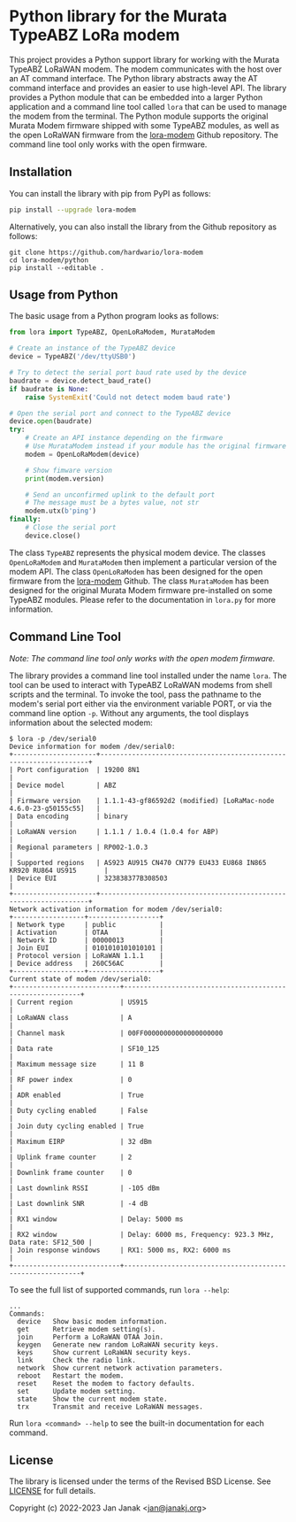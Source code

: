 # Python library for the Murata TypeABZ LoRa modem

This project provides a Python support library for working with the Murata TypeABZ LoRaWAN modem. The modem communicates with the host over an AT command interface. The Python library abstracts away the AT command interface and provides an easier to use high-level API. The library provides a Python module that can be embedded into a larger Python application and a command line tool called `lora` that can be used to manage the modem from the terminal. The Python module supports the original Murata Modem firmware shipped with some TypeABZ modules, as well as the open LoRaWAN firmware from the [lora-modem](https://github.com/hardwario/lora-modem) Github repository. The command line tool only works with the open firmware.

## Installation
You can install the library with pip from PyPI as follows:
```sh
pip install --upgrade lora-modem
```
Alternatively, you can also install the library from the Github repository as follows:
```
git clone https://github.com/hardwario/lora-modem
cd lora-modem/python
pip install --editable .
```

## Usage from Python
The basic usage from a Python program looks as follows:
```python
from lora import TypeABZ, OpenLoRaModem, MurataModem

# Create an instance of the TypeABZ device
device = TypeABZ('/dev/ttyUSB0')

# Try to detect the serial port baud rate used by the device
baudrate = device.detect_baud_rate()
if baudrate is None:
    raise SystemExit('Could not detect modem baud rate')

# Open the serial port and connect to the TypeABZ device
device.open(baudrate)
try:
    # Create an API instance depending on the firmware
    # Use MurataModem instead if your module has the original firmware
    modem = OpenLoRaModem(device)

    # Show fimware version
    print(modem.version)

    # Send an unconfirmed uplink to the default port
    # The message must be a bytes value, not str
    modem.utx(b'ping')
finally:
    # Close the serial port
    device.close()
```
The class `TypeABZ` represents the physical modem device. The classes `OpenLoRaModem` and `MurataModem` then implement a particular version of the modem API. The class `OpenLoRaModem` has been designed for the open firmware from the [lora-modem](https://github.com/hardwario/lora-modem) Github. The class `MurataModem` has been designed for the original Murata Modem firmware pre-installed on some TypeABZ modules. Please refer to the documentation in `lora.py` for more information.

## Command Line Tool

*Note: The command line tool only works with the open modem firmware.*

The library provides a command line tool installed under the name `lora`. The tool can be used to interact with TypeABZ LoRaWAN modems from shell scripts and the terminal. To invoke the tool, pass the pathname to the modem's serial port either via the environment variable PORT, or via the command line option `-p`. Without any arguments, the tool displays information about the selected modem:
```
$ lora -p /dev/serial0
Device information for modem /dev/serial0:
+---------------------+-------------------------------------------------------------------+
| Port configuration  | 19200 8N1                                                         |
| Device model        | ABZ                                                               |
| Firmware version    | 1.1.1-43-gf86592d2 (modified) [LoRaMac-node 4.6.0-23-g50155c55]   |
| Data encoding       | binary                                                            |
| LoRaWAN version     | 1.1.1 / 1.0.4 (1.0.4 for ABP)                                     |
| Regional parameters | RP002-1.0.3                                                       |
| Supported regions   | AS923 AU915 CN470 CN779 EU433 EU868 IN865 KR920 RU864 US915       |
| Device EUI          | 323838377B308503                                                  |
+---------------------+-------------------------------------------------------------------+
Network activation information for modem /dev/serial0:
+------------------+------------------+
| Network type     | public           |
| Activation       | OTAA             |
| Network ID       | 00000013         |
| Join EUI         | 0101010101010101 |
| Protocol version | LoRaWAN 1.1.1    |
| Device address   | 260C56AC         |
+------------------+------------------+
Current state of modem /dev/serial0:
+---------------------------+-----------------------------------------------------------+
| Current region            | US915                                                     |
| LoRaWAN class             | A                                                         |
| Channel mask              | 00FF00000000000000000000                                  |
| Data rate                 | SF10_125                                                  |
| Maximum message size      | 11 B                                                      |
| RF power index            | 0                                                         |
| ADR enabled               | True                                                      |
| Duty cycling enabled      | False                                                     |
| Join duty cycling enabled | True                                                      |
| Maximum EIRP              | 32 dBm                                                    |
| Uplink frame counter      | 2                                                         |
| Downlink frame counter    | 0                                                         |
| Last downlink RSSI        | -105 dBm                                                  |
| Last downlink SNR         | -4 dB                                                     |
| RX1 window                | Delay: 5000 ms                                            |
| RX2 window                | Delay: 6000 ms, Frequency: 923.3 MHz, Data rate: SF12_500 |
| Join response windows     | RX1: 5000 ms, RX2: 6000 ms                                |
+---------------------------+-----------------------------------------------------------+
```
To see the full list of supported commands, run `lora --help`:
```
...
Commands:
  device   Show basic modem information.
  get      Retrieve modem setting(s).
  join     Perform a LoRaWAN OTAA Join.
  keygen   Generate new random LoRaWAN security keys.
  keys     Show current LoRaWAN security keys.
  link     Check the radio link.
  network  Show current network activation parameters.
  reboot   Restart the modem.
  reset    Reset the modem to factory defaults.
  set      Update modem setting.
  state    Show the current modem state.
  trx      Transmit and receive LoRaWAN messages.
```
Run `lora <command> --help` to see the built-in documentation for each command.

## License

The library is licensed under the terms of the Revised BSD License. See [LICENSE](https://github.com/hardwario/lora-modem/blob/main/python/LICENSE) for full details.

Copyright (c) 2022-2023 Jan Janak \<jan@janakj.org\>
